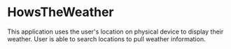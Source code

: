 # HowsTheWeather

This application uses the user's location on physical device to display their weather. User is able to search locations to pull weather information. 
 
